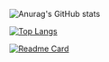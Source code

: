 ![Anurag's GitHub stats](https://github-readme-stats.vercel.app/api?username=Maengmo&show_icons=true&theme=radical)

[![Top Langs](https://github-readme-stats.vercel.app/api/top-langs/?username=Maengmo&layout=compact)](https://github.com/Maengmo/github-readme-stats)

[![Readme Card](https://github-readme-stats.vercel.app/api/pin/?username=Maengmo&repo=Java)](https://github.com/Maengmo/Java)


